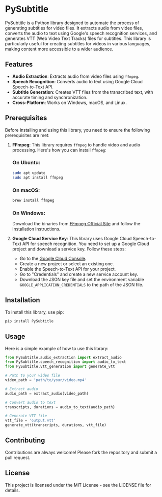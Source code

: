 # PySubtitle

PySubtitle is a Python library designed to automate the process of generating subtitles for video files. It extracts audio from video files, converts the audio to text using Google's speech recognition services, and generates VTT (Web Video Text Tracks) files for subtitles. This library is particularly useful for creating subtitles for videos in various languages, making content more accessible to a wider audience.

## Features

- **Audio Extraction**: Extracts audio from video files using `ffmpeg`.
- **Speech Recognition**: Converts audio to text using Google Cloud Speech-to-Text API.
- **Subtitle Generation**: Creates VTT files from the transcribed text, with accurate timing and synchronization.
- **Cross-Platform**: Works on Windows, macOS, and Linux.

## Prerequisites

Before installing and using this library, you need to ensure the following prerequisites are met:

1. **FFmpeg**: This library requires `ffmpeg` to handle video and audio processing. Here's how you can install `ffmpeg`:

   ### On Ubuntu:
   ```bash
   sudo apt update
   sudo apt install ffmpeg
   ```

   ### On macOS:
   ```bash
   brew install ffmpeg
   ```

   ### On Windows:
   Download the binaries from [FFmpeg Official Site](https://ffmpeg.org/download.html) and follow the installation instructions.

2. **Google Cloud Service Key**: This library uses Google Cloud Speech-to-Text API for speech recognition. You need to set up a Google Cloud project and download a service key. Follow these steps:
   - Go to the [Google Cloud Console](https://console.cloud.google.com/).
   - Create a new project or select an existing one.
   - Enable the Speech-to-Text API for your project.
   - Go to "Credentials" and create a new service account key.
   - Download the JSON key file and set the environment variable `GOOGLE_APPLICATION_CREDENTIALS` to the path of the JSON file.

## Installation

To install this library, use pip:

```bash
pip install PySubtitle
```

## Usage

Here is a simple example of how to use this library:

```python
from PySubtitle.audio_extraction import extract_audio
from PySubtitle.speech_recognition import audio_to_text
from PySubtitle.vtt_generation import generate_vtt

# Path to your video file
video_path = 'path/to/your/video.mp4'

# Extract audio
audio_path = extract_audio(video_path)

# Convert audio to text
transcripts, durations = audio_to_text(audio_path)

# Generate VTT file
vtt_file = 'output.vtt'
generate_vtt(transcripts, durations, vtt_file)
```

## Contributing

Contributions are always welcome! Please fork the repository and submit a pull request.

## License

This project is licensed under the MIT License - see the LICENSE file for details.
